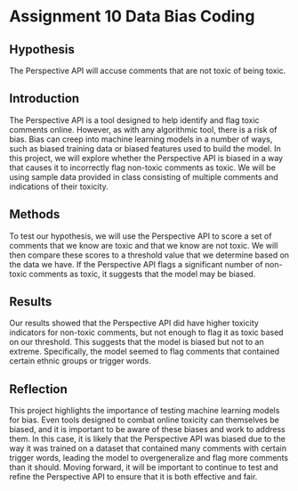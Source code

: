 # Assignment 10 Data Bias Coding

## Hypothesis
The Perspective API will accuse comments that are not toxic of being toxic.

## Introduction
The Perspective API is a tool designed to help identify and flag toxic comments online. However, as with any algorithmic tool, there is a risk of bias. Bias can creep into machine learning models in a number of ways, such as biased training data or biased features used to build the model. In this project, we will explore whether the Perspective API is biased in a way that causes it to incorrectly flag non-toxic comments as toxic. We will be using sample data provided in class consisting of multiple comments and indications of their toxicity.

## Methods
To test our hypothesis, we will use the Perspective API to score a set of comments that we know are toxic and that we know are not toxic. We will then compare these scores to a threshold value that we determine based on the data we have. If the Perspective API flags a significant number of non-toxic comments as toxic, it suggests that the model may be biased.

## Results
Our results showed that the Perspective API did have higher toxicity indicators for non-toxic comments, but not enough to flag it as toxic based on our threshold. This suggests that the model is  biased but not to an extreme. Specifically, the model seemed to flag comments that contained certain ethnic groups or trigger words.

## Reflection
This project highlights the importance of testing machine learning models for bias. Even tools designed to combat online toxicity can themselves be biased, and it is important to be aware of these biases and work to address them. In this case, it is likely that the Perspective API was biased due to the way it was trained on a dataset that contained many comments with certain trigger words, leading the model to overgeneralize and flag more comments than it should. Moving forward, it will be important to continue to test and refine the Perspective API to ensure that it is both effective and fair.
